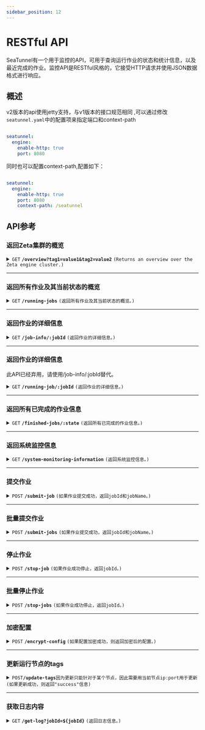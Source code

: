 ```yaml
---
sidebar_position: 12
---
```


# RESTful API

SeaTunnel有一个用于监控的API，可用于查询运行作业的状态和统计信息，以及最近完成的作业。监控API是RESTful风格的，它接受HTTP请求并使用JSON数据格式进行响应。

## 概述

v2版本的api使用jetty支持，与v1版本的接口规范相同 ,可以通过修改`seatunnel.yaml`中的配置项来指定端口和context-path
```yaml

seatunnel:
  engine:
    enable-http: true
    port: 8080
```

同时也可以配置context-path,配置如下：

```yaml

seatunnel:
  engine:
    enable-http: true
    port: 8080
    context-path: /seatunnel
```

## API参考

### 返回Zeta集群的概览

<details>
 <summary><code>GET</code> <code><b>/overview?tag1=value1&tag2=value2</b></code> <code>(Returns an overview over the Zeta engine cluster.)</code></summary>

#### 参数

> |  参数名称  | 是否必传 | 参数类型 |           参数描述           |
> |--------|------|------|--------------------------|
> | tag键值对 | 否    | 字符串  | 一组标签值, 通过该标签值过滤满足条件的节点信息 |

#### 响应

```json
{
    "projectVersion":"2.3.5-SNAPSHOT",
    "gitCommitAbbrev":"DeadD0d0",
    "totalSlot":"0",
    "unassignedSlot":"0",
    "works":"1",
    "runningJobs":"0",
    "finishedJobs":"0",
    "failedJobs":"0",
    "cancelledJobs":"0"
}
```

**注意:**
- 当你使用`dynamic-slot`时, 返回结果中的`totalSlot`和`unassignedSlot`将始终为0. 设置为固定的slot值后, 将正确返回集群中总共的slot数量以及未分配的slot数量.
- 当添加标签过滤后, `works`, `totalSlot`, `unassignedSlot`将返回满足条件的节点的相关指标. 注意`runningJobs`等job相关指标为集群级别结果, 无法根据标签进行过滤.

</details>

------------------------------------------------------------------------------------------

### 返回所有作业及其当前状态的概览

<details>
 <summary><code>GET</code> <code><b>/running-jobs</b></code> <code>(返回所有作业及其当前状态的概览。)</code></summary>

#### 参数

#### 响应

```json
[
  {
    "jobId": "",
    "jobName": "",
    "jobStatus": "",
    "envOptions": {
    },
    "createTime": "",
    "jobDag": {
      "vertices": [
      ],
      "edges": [
      ]
    },
    "pluginJarsUrls": [
    ],
    "isStartWithSavePoint": false,
    "metrics": {
      "sourceReceivedCount": "",
      "sinkWriteCount": ""
    }
  }
]
```

</details>

------------------------------------------------------------------------------------------

### 返回作业的详细信息

<details>
 <summary><code>GET</code> <code><b>/job-info/:jobId</b></code> <code>(返回作业的详细信息。)</code></summary>

#### 参数

> | 参数名称  | 是否必传 | 参数类型 |  参数描述  |
> |-------|------|------|--------|
> | jobId | 是    | long | job id |

#### 响应

```json
{
  "jobId": "",
  "jobName": "",
  "jobStatus": "",
  "createTime": "",
  "jobDag": {
    "vertices": [
    ],
    "edges": [
    ]
  },
  "metrics": {
    "SourceReceivedCount": "",
    "SourceReceivedQPS": "",
    "SourceReceivedBytes": "",
    "SourceReceivedBytesPerSeconds": "",
    "SinkWriteCount": "",
    "SinkWriteQPS": "",
    "SinkWriteBytes": "",
    "SinkWriteBytesPerSeconds": "",
    "TableSourceReceivedCount": {},
    "TableSourceReceivedBytes": {},
    "TableSourceReceivedBytesPerSeconds": {},
    "TableSourceReceivedQPS": {},
    "TableSinkWriteCount": {},
    "TableSinkWriteQPS": {},
    "TableSinkWriteBytes": {},
    "TableSinkWriteBytesPerSeconds": {}
  },
  "finishedTime": "",
  "errorMsg": null,
  "envOptions": {
  },
  "pluginJarsUrls": [
  ],
  "isStartWithSavePoint": false
}
```

`jobId`, `jobName`, `jobStatus`, `createTime`, `jobDag`, `metrics` 字段总会返回.
`envOptions`, `pluginJarsUrls`, `isStartWithSavePoint` 字段在Job在RUNNING状态时会返回
`finishedTime`, `errorMsg` 字段在Job结束时会返回，结束状态为不为RUNNING，可能为FINISHED，可能为CANCEL

当我们查询不到这个Job时，返回结果为：

```json
{
  "jobId" : ""
}
```

</details>

------------------------------------------------------------------------------------------

### 返回作业的详细信息

此API已经弃用，请使用/job-info/:jobId替代。

<details>
 <summary><code>GET</code> <code><b>/running-job/:jobId</b></code> <code>(返回作业的详细信息。)</code></summary>

#### 参数

> | 参数名称  | 是否必传 | 参数类型 |  参数描述  |
> |-------|------|------|--------|
> | jobId | 是    | long | job id |

#### 响应

```json
{
  "jobId": "",
  "jobName": "",
  "jobStatus": "",
  "createTime": "",
  "jobDag": {
    "vertices": [
    ],
    "edges": [
    ]
  },
  "metrics": {
    "sourceReceivedCount": "",
    "sinkWriteCount": ""
  },
  "finishedTime": "",
  "errorMsg": null,
  "envOptions": {
  },
  "pluginJarsUrls": [
  ],
  "isStartWithSavePoint": false
}
```

`jobId`, `jobName`, `jobStatus`, `createTime`, `jobDag`, `metrics` 字段总会返回.
`envOptions`, `pluginJarsUrls`, `isStartWithSavePoint` 字段在Job在RUNNING状态时会返回
`finishedTime`, `errorMsg` 字段在Job结束时会返回，结束状态为不为RUNNING，可能为FINISHED，可能为CANCEL

当我们查询不到这个Job时，返回结果为：

```json
{
  "jobId" : ""
}
```

</details>

------------------------------------------------------------------------------------------

### 返回所有已完成的作业信息

<details>
 <summary><code>GET</code> <code><b>/finished-jobs/:state</b></code> <code>(返回所有已完成的作业信息。)</code></summary>

#### 参数

> | 参数名称  |   是否必传   |  参数类型  |                               参数描述                               |
> |-------|----------|--------|------------------------------------------------------------------|
> | state | optional | string | finished job status. `FINISHED`,`CANCELED`,`FAILED`,`UNKNOWABLE` |

#### 响应

```json
[
  {
    "jobId": "",
    "jobName": "",
    "jobStatus": "",
    "errorMsg": null,
    "createTime": "",
    "finishTime": "",
    "jobDag": "",
    "metrics": ""
  }
]
```

</details>

------------------------------------------------------------------------------------------

### 返回系统监控信息

<details>
 <summary><code>GET</code> <code><b>/system-monitoring-information</b></code> <code>(返回系统监控信息。)</code></summary>

#### 参数

#### 响应

```json
[
  {
    "processors":"8",
    "physical.memory.total":"16.0G",
    "physical.memory.free":"16.3M",
    "swap.space.total":"0",
    "swap.space.free":"0",
    "heap.memory.used":"135.7M",
    "heap.memory.free":"440.8M",
    "heap.memory.total":"576.5M",
    "heap.memory.max":"3.6G",
    "heap.memory.used/total":"23.54%",
    "heap.memory.used/max":"3.73%",
    "minor.gc.count":"6",
    "minor.gc.time":"110ms",
    "major.gc.count":"2",
    "major.gc.time":"73ms",
    "load.process":"24.78%",
    "load.system":"60.00%",
    "load.systemAverage":"2.07",
    "thread.count":"117",
    "thread.peakCount":"118",
    "cluster.timeDiff":"0",
    "event.q.size":"0",
    "executor.q.async.size":"0",
    "executor.q.client.size":"0",
    "executor.q.client.query.size":"0",
    "executor.q.client.blocking.size":"0",
    "executor.q.query.size":"0",
    "executor.q.scheduled.size":"0",
    "executor.q.io.size":"0",
    "executor.q.system.size":"0",
    "executor.q.operations.size":"0",
    "executor.q.priorityOperation.size":"0",
    "operations.completed.count":"10",
    "executor.q.mapLoad.size":"0",
    "executor.q.mapLoadAllKeys.size":"0",
    "executor.q.cluster.size":"0",
    "executor.q.response.size":"0",
    "operations.running.count":"0",
    "operations.pending.invocations.percentage":"0.00%",
    "operations.pending.invocations.count":"0",
    "proxy.count":"8",
    "clientEndpoint.count":"0",
    "connection.active.count":"2",
    "client.connection.count":"0",
    "connection.count":"0"
  }
]
```

</details>

------------------------------------------------------------------------------------------

### 提交作业

<details>
<summary><code>POST</code> <code><b>/submit-job</b></code> <code>(如果作业提交成功，返回jobId和jobName。)</code></summary>

#### 参数

> |         参数名称         |   是否必传   |  参数类型  |               参数描述                |
> |----------------------|----------|--------|-----------------------------------|
> | jobId                | optional | string | job id                            |
> | jobName              | optional | string | job name                          |
> | isStartWithSavePoint | optional | string | if job is started with save point |

#### 请求体

```json
{
    "env": {
        "job.mode": "batch"
    },
    "source": [
        {
            "plugin_name": "FakeSource",
            "result_table_name": "fake",
            "row.num": 100,
            "schema": {
                "fields": {
                    "name": "string",
                    "age": "int",
                    "card": "int"
                }
            }
        }
    ],
    "transform": [
    ],
    "sink": [
        {
            "plugin_name": "Console",
            "source_table_name": ["fake"]
        }
    ]
}
```

#### 响应

```json
{
    "jobId": 733584788375666689,
    "jobName": "rest_api_test"
}
```

</details>

------------------------------------------------------------------------------------------


### 批量提交作业

<details>
<summary><code>POST</code> <code><b>/submit-jobs</b></code> <code>(如果作业提交成功，返回jobId和jobName。)</code></summary>

#### 参数(在请求体中params字段中添加)

> |         参数名称         |   是否必传   |  参数类型  |               参数描述                |
> |----------------------|----------|--------|-----------------------------------|
> | jobId                | optional | string | job id                            |
> | jobName              | optional | string | job name                          |
> | isStartWithSavePoint | optional | string | if job is started with save point |



#### 请求体

```json
[
  {
    "params":{
      "jobId":"123456",
      "jobName":"SeaTunnel-01"
    },
    "env": {
      "job.mode": "batch"
    },
    "source": [
      {
        "plugin_name": "FakeSource",
        "result_table_name": "fake",
        "row.num": 1000,
        "schema": {
          "fields": {
            "name": "string",
            "age": "int",
            "card": "int"
          }
        }
      }
    ],
    "transform": [
    ],
    "sink": [
      {
        "plugin_name": "Console",
        "source_table_name": ["fake"]
      }
    ]
  },
  {
    "params":{
      "jobId":"1234567",
      "jobName":"SeaTunnel-02"
    },
    "env": {
      "job.mode": "batch"
    },
    "source": [
      {
        "plugin_name": "FakeSource",
        "result_table_name": "fake",
        "row.num": 1000,
        "schema": {
          "fields": {
            "name": "string",
            "age": "int",
            "card": "int"
          }
        }
      }
    ],
    "transform": [
    ],
    "sink": [
      {
        "plugin_name": "Console",
        "source_table_name": ["fake"]
      }
    ]
  }
]
```

#### 响应

```json
[
  {
    "jobId": "123456",
    "jobName": "SeaTunnel-01"
  },{
    "jobId": "1234567",
    "jobName": "SeaTunnel-02"
  }
]
```

</details>

------------------------------------------------------------------------------------------

### 停止作业

<details>
<summary><code>POST</code> <code><b>/stop-job</b></code> <code>(如果作业成功停止，返回jobId。)</code></summary>

#### 请求体

```json
{
    "jobId": 733584788375666689,
    "isStopWithSavePoint": false # if job is stopped with save point
}
```

#### 响应

```json
{
"jobId": 733584788375666689
}
```

</details>


------------------------------------------------------------------------------------------

### 批量停止作业

<details>
<summary><code>POST</code> <code><b>/stop-jobs</b></code> <code>(如果作业成功停止，返回jobId。)</code></summary>

#### 请求体

```json
[
  {
    "jobId": 881432421482889220,
    "isStopWithSavePoint": false
  },
  {
    "jobId": 881432456517910529,
    "isStopWithSavePoint": false
  }
]
```

#### 响应

```json
[
  {
    "jobId": 881432421482889220
  },
  {
    "jobId": 881432456517910529
  }
]
```

</details>

------------------------------------------------------------------------------------------

### 加密配置

<details>
<summary><code>POST</code> <code><b>/encrypt-config</b></code> <code>(如果配置加密成功，则返回加密后的配置。)</code></summary>
有关自定义加密的更多信息，请参阅文档[配置-加密-解密](../connector-v2/Config-Encryption-Decryption.md).

#### 请求体

```json
{
    "env": {
        "parallelism": 1,
        "shade.identifier":"base64"
    },
    "source": [
        {
            "plugin_name": "MySQL-CDC",
            "schema" : {
                "fields": {
                    "name": "string",
                    "age": "int"
                }
            },
            "result_table_name": "fake",
            "parallelism": 1,
            "hostname": "127.0.0.1",
            "username": "seatunnel",
            "password": "seatunnel_password",
            "table-name": "inventory_vwyw0n"
        }
    ],
    "transform": [
    ],
    "sink": [
        {
            "plugin_name": "Clickhouse",
            "host": "localhost:8123",
            "database": "default",
            "table": "fake_all",
            "username": "seatunnel",
            "password": "seatunnel_password"
        }
    ]
}
```

#### 响应

```json
{
    "env": {
        "parallelism": 1,
        "shade.identifier": "base64"
    },
    "source": [
        {
            "plugin_name": "MySQL-CDC",
            "schema": {
                "fields": {
                    "name": "string",
                    "age": "int"
                }
            },
            "result_table_name": "fake",
            "parallelism": 1,
            "hostname": "127.0.0.1",
            "username": "c2VhdHVubmVs",
            "password": "c2VhdHVubmVsX3Bhc3N3b3Jk",
            "table-name": "inventory_vwyw0n"
        }
    ],
    "transform": [],
    "sink": [
        {
            "plugin_name": "Clickhouse",
            "host": "localhost:8123",
            "database": "default",
            "table": "fake_all",
            "username": "c2VhdHVubmVs",
            "password": "c2VhdHVubmVsX3Bhc3N3b3Jk"
        }
    ]
}
```

</details>

------------------------------------------------------------------------------------------

### 更新运行节点的tags

<details>
<summary><code>POST</code><code><b>/update-tags</b></code><code>因为更新只能针对于某个节点，因此需要用当前节点ip:port用于更新</code><code>(如果更新成功，则返回"success"信息)</code></summary>


#### 更新节点tags
##### 请求体
如果请求参数是`Map`对象，表示要更新当前节点的tags
```json
{
  "tag1": "dev_1",
  "tag2": "dev_2"
}
```
##### 响应

```json
{
  "status": "success",
  "message": "update node tags done."
}
```
#### 移除节点tags
##### 请求体
如果参数为空`Map`对象，表示要清除当前节点的tags
```json
{}
```
##### 响应
响应体将为：
```json
{
  "status": "success",
  "message": "update node tags done."
}
```

#### 请求参数异常
- 如果请求参数为空

##### 响应

```json
{
    "status": "fail",
    "message": "Request body is empty."
}
```
- 如果参数不是`Map`对象
##### 响应

```json
{
  "status": "fail",
  "message": "Invalid JSON format in request body."
}
```
</details>



------------------------------------------------------------------------------------------

### 获取日志内容

<details>
 <summary><code>GET</code> <code><b>/get-log?jobId=${jobId}</b></code> <code>(返回日志信息。)</code></summary></summary>

#### 参数

> | 参数名称  | 是否必传 | 参数类型 |  参数描述  |
> |-------|------|------|--------|
> | jobId | 否    | long | job id |

当jobId传入时，返回该job的日志信息，否则返回所有日志信息。

#### 响应

日志内容

#### 例子

获取jobId为`733584788375666689`的日志信息：`http://localhost:5801/get-log?jobId=733584788375666689`
获取全部日志信息：`http://localhost:5801/get-log`

</details>
